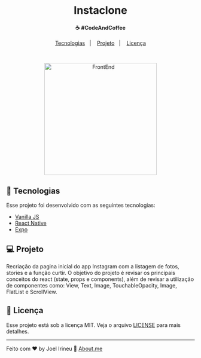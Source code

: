 <h1 align="center" class='title'>
  Instaclone
</h1>

<h4 align="center">
  ☕ #CodeAndCoffee
</h4>

<p align="center">
  <a href="#rocket-tecnologias">Tecnologias</a>&nbsp;&nbsp;&nbsp;|&nbsp;&nbsp;&nbsp;
  <a href="#-projeto">Projeto</a>&nbsp;&nbsp;&nbsp;|&nbsp;&nbsp;&nbsp;
  <a href="#memo-licença">Licença</a>
</p>

<br>

<!-- <p align="center"><a href="https://joel-irineu.github.io">Acesse a aplicação<a></p> -->

<p align="center">
  <img alt="FrontEnd" src="https://user-images.githubusercontent.com/33061906/86146080-20877900-bace-11ea-9c0d-057223cd0ef6.gif" width="300px">
</p>

## :rocket: Tecnologias

Esse projeto foi desenvolvido com as seguintes tecnologias:

- [Vanilla JS](https://www.w3schools.com/js/)
- [React Native](https://reactnative.dev/)
- [Expo](https://expo.io/)
<!-- - [HTML 5](https://www.w3schools.com/html/) -->
<!-- - [CSS 3](https://www.w3schools.com/css/) -->
<!-- - [AXIOS](https://github.com/axios/axios) -->

## 💻 Projeto

Recriação da pagina inicial do app Instagram com a listagem de fotos, stories e a função curtir.
O objetivo do projeto é revisar os principais conceitos do react (state, props e components), além de revisar a utilização de componentes como: View, Text, Image, TouchableOpacity, Image, FlatList e ScrollView.

## :memo: Licença

Esse projeto está sob a licença MIT. Veja o arquivo [LICENSE](LICENSE.md) para mais detalhes.

---

Feito com ♥ by Joel Irineu :wave: [About.me](https://about.me/joel.irineu/getstarted)